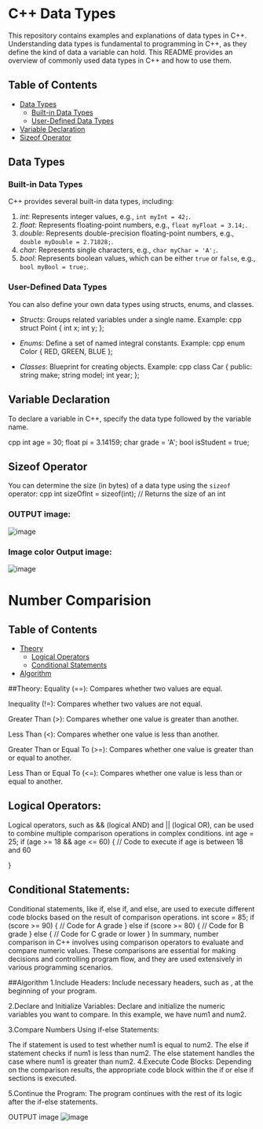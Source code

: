 # C++ Data Types

This repository contains examples and explanations of data types in C++. Understanding data types is fundamental to programming in C++, as they define the kind of data a variable can hold. This README provides an overview of commonly used data types in C++ and how to use them.

## Table of Contents
- [Data Types](#data-types)
  - [Built-in Data Types](#built-in-data-types)
  - [User-Defined Data Types](#user-defined-data-types)
- [Variable Declaration](#variable-declaration)
- [Sizeof Operator](#sizeof-operator)


## Data Types

### Built-in Data Types

C++ provides several built-in data types, including:

1. *int*: Represents integer values, e.g., `int myInt = 42;`.
2. *float*: Represents floating-point numbers, e.g., `float myFloat = 3.14;`.
3. *double*: Represents double-precision floating-point numbers, e.g., `double myDouble = 2.71828;`.
4. *char*: Represents single characters, e.g., `char myChar = 'A';`.
5. *bool*: Represents boolean values, which can be either `true` or `false`, e.g., `bool myBool = true;`.

### User-Defined Data Types

You can also define your own data types using structs, enums, and classes.

- *Structs*: Groups related variables under a single name. Example:
  cpp
  struct Point {
      int x;
      int y;
  };
  

- *Enums*: Define a set of named integral constants. Example:
  cpp
  enum Color {
      RED,
      GREEN,
      BLUE
  };
  

- *Classes*: Blueprint for creating objects. Example:
  cpp
  class Car {
  public:
      string make;
      string model;
      int year;
  };
  

## Variable Declaration

To declare a variable in C++, specify the data type followed by the variable name.

cpp
int age = 30;
float pi = 3.14159;
char grade = 'A';
bool isStudent = true;



## Sizeof Operator

You can determine the size (in bytes) of a data type using the `sizeof` operator:
cpp
int sizeOfInt = sizeof(int); // Returns the size of an int


### OUTPUT image: 
![image](https://github.com/Pranav18062004/Cpp-Data-Types/assets/79793482/5aa01135-fcb9-45b9-b5e0-77d866c408a5)


### Image color Output image:
![image](https://github.com/Pranav18062004/Cpp-Data-Types/assets/79793482/81faf731-3ab7-4086-bd97-e8757a528637)


# Number Comparision

## Table of Contents
- [Theory](#theory)
  - [Logical Operators](#logical-operators)
  - [Conditional Statements](#conditional-statements)
- [Algorithm](#alorithm)


##Theory:
Equality (==): Compares whether two values are equal.

Inequality (!=): Compares whether two values are not equal.

Greater Than (>): Compares whether one value is greater than another.

Less Than (<): Compares whether one value is less than another.

Greater Than or Equal To (>=): Compares whether one value is greater than or equal to another.

Less Than or Equal To (<=): Compares whether one value is less than or equal to another.

  ## Logical Operators:
  
  Logical operators, such as && (logical AND) and || (logical OR), can be used to combine multiple comparison operations in complex conditions. int age = 25; if (age >= 18 && age <= 60) { // Code to execute if age is between 18 and 60
  
  }
  
  ## Conditional Statements: 
  Conditional statements, like if, else if, and else, are used to execute different code blocks based on the result of comparison operations. int score = 85; if (score >= 90) { // Code for A grade } else if (score >= 80) { // Code for B grade } else { // Code for C grade or lower } In summary, number comparison in C++ involves using comparison operators to evaluate and compare numeric values. These comparisons are essential for making decisions and controlling program flow, and they are used extensively in various programming scenarios.

##Algorithm 
1.Include Headers: Include necessary headers, such as , at the beginning of your program.

2.Declare and Initialize Variables: Declare and initialize the numeric variables you want to compare. In this example, we have num1 and num2.

3.Compare Numbers Using if-else Statements:

The if statement is used to test whether num1 is equal to num2. The else if statement checks if num1 is less than num2. The else statement handles the case where num1 is greater than num2. 4.Execute Code Blocks: Depending on the comparison results, the appropriate code block within the if or else if sections is executed.

5.Continue the Program: The program continues with the rest of its logic after the if-else statements.

OUTPUT image
![image](https://github.com/Pranav18062004/Cpp-Data-Types/assets/79793482/f57f55bc-6565-4618-8902-1518440052d3)





